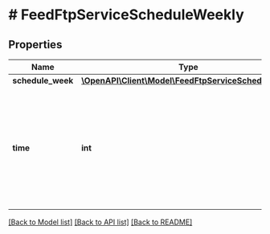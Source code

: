 # # FeedFtpServiceScheduleWeekly

## Properties

Name | Type | Description | Notes
------------ | ------------- | ------------- | -------------
**schedule_week** | [**\OpenAPI\Client\Model\FeedFtpServiceScheduleWeek**](FeedFtpServiceScheduleWeek.md) |  | [optional]
**time** | **int** | &lt;div lang&#x3D;\&quot;ja\&quot;&gt; 何時に実行するかを表します。&lt;br&gt; このフィールドは、リクエストの場合は必須です。 &lt;/div&gt; &lt;div lang&#x3D;\&quot;en\&quot;&gt; Execution time.&lt;br&gt; This field is required in requests. &lt;/div&gt; | [optional]

[[Back to Model list]](../../README.md#models) [[Back to API list]](../../README.md#endpoints) [[Back to README]](../../README.md)

